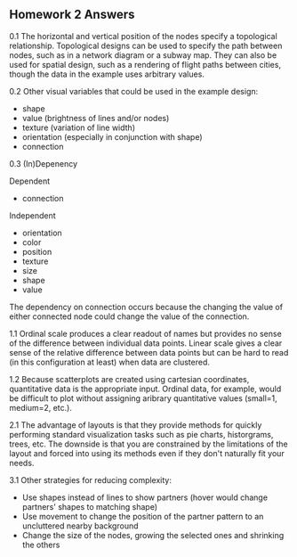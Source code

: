 ## Homework 2 Answers

0.1 The horizontal and vertical position of the nodes specify a topological relationship. Topological designs can be used to specify the path between nodes, such as in a network diagram or a subway map. They can also be used for spatial design, such as a rendering of flight paths between cities, though the data in the example uses arbitrary values.

0.2 Other visual variables that could be used in the example design:

* shape 
* value (brightness of lines and/or nodes)
* texture (variation of line width)
* orientation (especially in conjunction with shape)
* connection

0.3 (In)Depenency

Dependent

* connection

Independent

* orientation
* color
* position
* texture
* size
* shape
* value

The dependency on connection occurs because the changing the value of either connected node could change the value of the connection.

1.1 Ordinal scale produces a clear readout of names but provides no sense of the difference between individual data points. Linear scale gives a clear sense of the relative difference between data points but can be hard to read (in this configuration at least) when data are clustered.

1.2 Because scatterplots are created using cartesian coordinates, quantitative data is the appropriate input. Ordinal data, for example, would be difficult to plot without assigning aribrary quantitative values (small=1, medium=2, etc.).

2.1 The advantage of layouts is that they provide methods for quickly performing standard visualization tasks such as pie charts, historgrams, trees, etc. The downside is that you are constrained by the limitations of the layout and forced into using its methods even if they don't naturally fit your needs.

3.1 Other strategies for reducing complexity:

* Use shapes instead of lines to show partners (hover would change partners' shapes to matching shape)
* Use movement to change the position of the partner pattern to an uncluttered nearby background
* Change the size of the nodes, growing the selected ones and shrinking the others